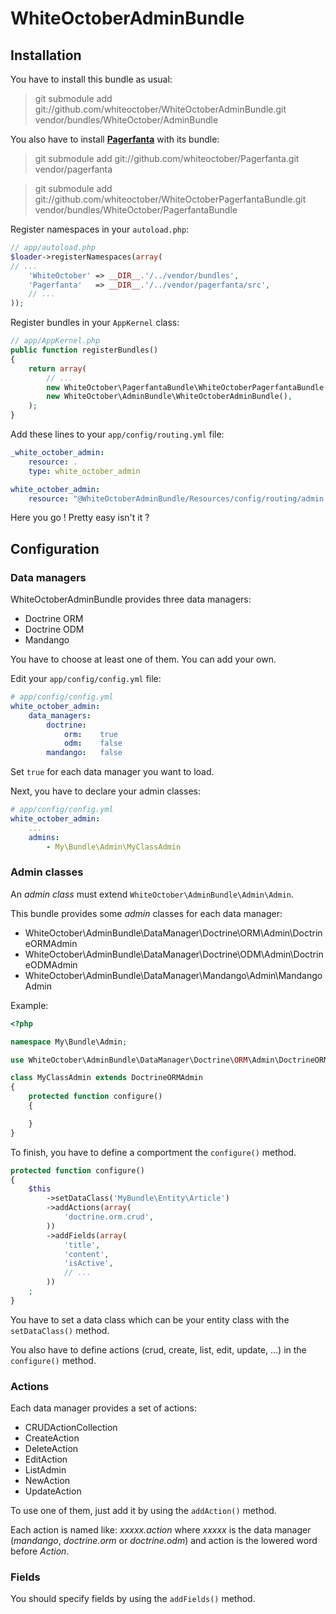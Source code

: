WhiteOctoberAdminBundle
=======================

Installation
------------

You have to install this bundle as usual:

> git submodule add git://github.com/whiteoctober/WhiteOctoberAdminBundle.git vendor/bundles/WhiteOctober/AdminBundle

You also have to install [**Pagerfanta**](https://github.com/whiteoctober/Pagerfanta) with its bundle:

> git submodule add git://github.com/whiteoctober/Pagerfanta.git vendor/pagerfanta

> git submodule add git://github.com/whiteoctober/WhiteOctoberPagerfantaBundle.git vendor/bundles/WhiteOctober/PagerfantaBundle

Register namespaces in your `autoload.php`:

``` php
// app/autoload.php
$loader->registerNamespaces(array(
// ...
    'WhiteOctober' => __DIR__.'/../vendor/bundles',
    'Pagerfanta'   => __DIR__.'/../vendor/pagerfanta/src',
    // ...
));
```

Register bundles in your `AppKernel` class:

``` php
// app/AppKernel.php
public function registerBundles()
{
    return array(
        // ...
        new WhiteOctober\PagerfantaBundle\WhiteOctoberPagerfantaBundle(),
        new WhiteOctober\AdminBundle\WhiteOctoberAdminBundle(),
    );
}
```

Add these lines to your `app/config/routing.yml` file:

``` yaml
_white_october_admin:
    resource: .
    type: white_october_admin

white_october_admin:
    resource: "@WhiteOctoberAdminBundle/Resources/config/routing/admin.xml"
```

Here you go ! Pretty easy isn't it ?


Configuration
-------------

### Data managers

WhiteOctoberAdminBundle provides three data managers:

* Doctrine ORM
* Doctrine ODM
* Mandango

You have to choose at least one of them. You can add your own.

Edit your `app/config/config.yml` file:

``` yaml
# app/config/config.yml
white_october_admin:
    data_managers:
        doctrine:
            orm:    true
            odm:    false
        mandango:   false
```

Set `true` for each data manager you want to load.

Next, you have to declare your admin classes:

``` yaml
# app/config/config.yml
white_october_admin:
    ...
    admins:
        - My\Bundle\Admin\MyClassAdmin
```


### Admin classes

An *admin class* must extend `WhiteOctober\AdminBundle\Admin\Admin`.

This bundle provides some *admin* classes for each data manager:

* WhiteOctober\\AdminBundle\\DataManager\\Doctrine\\ORM\\Admin\\DoctrineORMAdmin
* WhiteOctober\\AdminBundle\\DataManager\\Doctrine\\ODM\\Admin\\DoctrineODMAdmin
* WhiteOctober\\AdminBundle\\DataManager\\Mandango\\Admin\\MandangoAdmin

Example:

``` php
<?php

namespace My\Bundle\Admin;

use WhiteOctober\AdminBundle\DataManager\Doctrine\ORM\Admin\DoctrineORMAdmin;

class MyClassAdmin extends DoctrineORMAdmin
{
    protected function configure()
    {

    }
}
```


To finish, you have to define a comportment the `configure()` method.

``` php
protected function configure()
{
    $this
        ->setDataClass('MyBundle\Entity\Article')
        ->addActions(array(
            'doctrine.orm.crud',
        ))
        ->addFields(array(
            'title',
            'content',
            'isActive',
            // ...
        ))
    ;
}
```

You have to set a data class which can be your entity class with the `setDataClass()` method.

You also have to define actions (crud, create, list, edit, update, ...) in the `configure()` method.


### Actions

Each data manager provides a set of actions:

* CRUDActionCollection
* CreateAction
* DeleteAction
* EditAction
* ListAdmin
* NewAction
* UpdateAction

To use one of them, just add it by using the `addAction()` method.

Each action is named like: *xxxxx.action* where *xxxxx* is the data manager (*mandango*, *doctrine.orm* or *doctrine.odm*)
and action is the lowered word before *Action*.


### Fields

You should specify fields by using the `addFields()` method.
